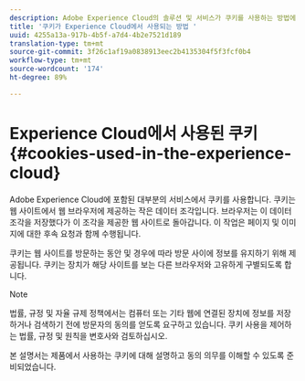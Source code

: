 ```yaml
---
description: Adobe Experience Cloud의 솔루션 및 서비스가 쿠키를 사용하는 방법에 대해 알아봅니다.
title: '쿠키가 Experience Cloud에서 사용되는 방법 '
uuid: 4255a13a-917b-4b5f-a7d4-4b2e7521d189
translation-type: tm+mt
source-git-commit: 3f26c1af19a0838913eec2b4135304f5f3fcf0b4
workflow-type: tm+mt
source-wordcount: '174'
ht-degree: 89%

---
```



# Experience Cloud에서 사용된 쿠키{#cookies-used-in-the-experience-cloud}

Adobe Experience Cloud에 포함된 대부분의 서비스에서 쿠키를 사용합니다. 쿠키는 웹 사이트에서 웹 브라우저에 제공하는 작은 데이터 조각입니다. 브라우저는 이 데이터 조각을 저장했다가 이 조각을 제공한 웹 사이트로 돌아갑니다. 이 작업은 페이지 및 이미지에 대한 후속 요청과 함께 수행됩니다.

쿠키는 웹 사이트를 방문하는 동안 및 경우에 따라 방문 사이에 정보를 유지하기 위해 제공됩니다. 쿠키는 장치가 해당 사이트를 보는 다른 브라우저와 고유하게 구별되도록 합니다.

>[!NOTE]
>
>법률, 규정 및 자율 규제 정책에서는 컴퓨터 또는 기타 웹에 연결된 장치에 정보를 저장하거나 검색하기 전에 방문자의 동의를 얻도록 요구하고 있습니다. 쿠키 사용을 제어하는 법률, 규정 및 원칙을 변호사와 검토하십시오.

본 설명서는 제품에서 사용하는 쿠키에 대해 설명하고 동의 의무를 이해할 수 있도록 준비되었습니다.

